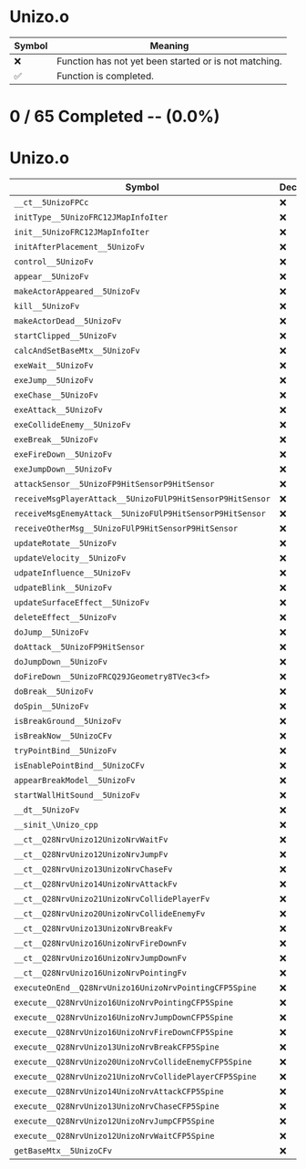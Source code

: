 # Unizo.o
| Symbol | Meaning 
| ------------- | ------------- 
| :x: | Function has not yet been started or is not matching. 
| :white_check_mark: | Function is completed. 


# 0 / 65 Completed -- (0.0%)
# Unizo.o
| Symbol | Decompiled? |
| ------------- | ------------- |
| `__ct__5UnizoFPCc` | :x: |
| `initType__5UnizoFRC12JMapInfoIter` | :x: |
| `init__5UnizoFRC12JMapInfoIter` | :x: |
| `initAfterPlacement__5UnizoFv` | :x: |
| `control__5UnizoFv` | :x: |
| `appear__5UnizoFv` | :x: |
| `makeActorAppeared__5UnizoFv` | :x: |
| `kill__5UnizoFv` | :x: |
| `makeActorDead__5UnizoFv` | :x: |
| `startClipped__5UnizoFv` | :x: |
| `calcAndSetBaseMtx__5UnizoFv` | :x: |
| `exeWait__5UnizoFv` | :x: |
| `exeJump__5UnizoFv` | :x: |
| `exeChase__5UnizoFv` | :x: |
| `exeAttack__5UnizoFv` | :x: |
| `exeCollideEnemy__5UnizoFv` | :x: |
| `exeBreak__5UnizoFv` | :x: |
| `exeFireDown__5UnizoFv` | :x: |
| `exeJumpDown__5UnizoFv` | :x: |
| `attackSensor__5UnizoFP9HitSensorP9HitSensor` | :x: |
| `receiveMsgPlayerAttack__5UnizoFUlP9HitSensorP9HitSensor` | :x: |
| `receiveMsgEnemyAttack__5UnizoFUlP9HitSensorP9HitSensor` | :x: |
| `receiveOtherMsg__5UnizoFUlP9HitSensorP9HitSensor` | :x: |
| `updateRotate__5UnizoFv` | :x: |
| `updateVelocity__5UnizoFv` | :x: |
| `udpateInfluence__5UnizoFv` | :x: |
| `udpateBlink__5UnizoFv` | :x: |
| `updateSurfaceEffect__5UnizoFv` | :x: |
| `deleteEffect__5UnizoFv` | :x: |
| `doJump__5UnizoFv` | :x: |
| `doAttack__5UnizoFP9HitSensor` | :x: |
| `doJumpDown__5UnizoFv` | :x: |
| `doFireDown__5UnizoFRCQ29JGeometry8TVec3<f>` | :x: |
| `doBreak__5UnizoFv` | :x: |
| `doSpin__5UnizoFv` | :x: |
| `isBreakGround__5UnizoFv` | :x: |
| `isBreakNow__5UnizoCFv` | :x: |
| `tryPointBind__5UnizoFv` | :x: |
| `isEnablePointBind__5UnizoCFv` | :x: |
| `appearBreakModel__5UnizoFv` | :x: |
| `startWallHitSound__5UnizoFv` | :x: |
| `__dt__5UnizoFv` | :x: |
| `__sinit_\Unizo_cpp` | :x: |
| `__ct__Q28NrvUnizo12UnizoNrvWaitFv` | :x: |
| `__ct__Q28NrvUnizo12UnizoNrvJumpFv` | :x: |
| `__ct__Q28NrvUnizo13UnizoNrvChaseFv` | :x: |
| `__ct__Q28NrvUnizo14UnizoNrvAttackFv` | :x: |
| `__ct__Q28NrvUnizo21UnizoNrvCollidePlayerFv` | :x: |
| `__ct__Q28NrvUnizo20UnizoNrvCollideEnemyFv` | :x: |
| `__ct__Q28NrvUnizo13UnizoNrvBreakFv` | :x: |
| `__ct__Q28NrvUnizo16UnizoNrvFireDownFv` | :x: |
| `__ct__Q28NrvUnizo16UnizoNrvJumpDownFv` | :x: |
| `__ct__Q28NrvUnizo16UnizoNrvPointingFv` | :x: |
| `executeOnEnd__Q28NrvUnizo16UnizoNrvPointingCFP5Spine` | :x: |
| `execute__Q28NrvUnizo16UnizoNrvPointingCFP5Spine` | :x: |
| `execute__Q28NrvUnizo16UnizoNrvJumpDownCFP5Spine` | :x: |
| `execute__Q28NrvUnizo16UnizoNrvFireDownCFP5Spine` | :x: |
| `execute__Q28NrvUnizo13UnizoNrvBreakCFP5Spine` | :x: |
| `execute__Q28NrvUnizo20UnizoNrvCollideEnemyCFP5Spine` | :x: |
| `execute__Q28NrvUnizo21UnizoNrvCollidePlayerCFP5Spine` | :x: |
| `execute__Q28NrvUnizo14UnizoNrvAttackCFP5Spine` | :x: |
| `execute__Q28NrvUnizo13UnizoNrvChaseCFP5Spine` | :x: |
| `execute__Q28NrvUnizo12UnizoNrvJumpCFP5Spine` | :x: |
| `execute__Q28NrvUnizo12UnizoNrvWaitCFP5Spine` | :x: |
| `getBaseMtx__5UnizoCFv` | :x: |
